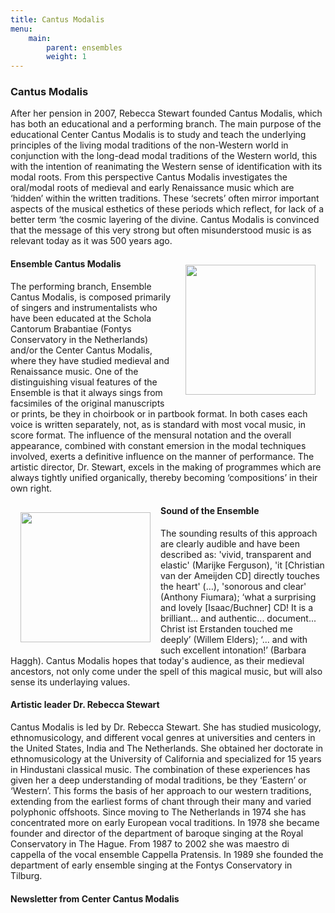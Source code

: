 ```yaml
---
title: Cantus Modalis
menu:
    main:
        parent: ensembles
        weight: 1
---
```


### Cantus Modalis 
After her pension in 2007, Rebecca Stewart founded Cantus Modalis, which has both an educational and a performing branch. The main purpose of the educational Center Cantus Modalis is to study and teach the underlying principles of the living modal traditions of the non-Western world in conjunction with the long-dead modal traditions of the Western world, this with the intention of reanimating the Western sense of identification with its modal roots. From this perspective Cantus Modalis investigates the oral/modal roots of medieval and early Renaissance music which are ‘hidden’ within the written traditions. These ‘secrets’ often mirror important aspects of the musical esthetics of these periods which reflect, for lack of a better term ‘the cosmic layering of the divine. Cantus Modalis is convinced that the message of this very strong but often misunderstood music is as relevant today as it was 500 years ago.

<img src="../../../images/isaac.jpg" style="width: 13rem; float: right; margin:1rem">
 
#### Ensemble Cantus Modalis
The performing branch, Ensemble Cantus Modalis, is composed primarily of singers and instrumentalists who have been educated at the Schola Cantorum Brabantiae (Fontys Conservatory in the Netherlands) and/or the Center Cantus Modalis, where they have studied medieval and Renaissance music. One of the distinguishing visual features of the Ensemble is that it always sings from facsimiles of the original manuscripts or prints, be they in choirbook or in partbook format. In both cases each voice is written separately, not, as is standard with most vocal music, in score format. The influence of the mensural notation and the overall appearance, combined with constant emersion in the modal techniques involved, exerts a definitive influence on the manner of performance. The artistic director, Dr. Stewart, excels in the making of programmes which are always tightly unified organically, thereby becoming ‘compositions’ in their own right.

 <img src="../../../images/CD.bmp" style="width: 13rem; float: left; margin:1rem">
 
#### Sound of the Ensemble
The sounding results of this approach are clearly audible and have been described as: 'vivid, transparent and elastic' (Marijke Ferguson), 'it [Christian van der Ameijden CD] directly touches the heart' (…), 'sonorous and clear' (Anthony Fiumara); ‘what a surprising and lovely [Isaac/Buchner] CD! It is a brilliant... and authentic... document... Christ ist Erstanden touched me deeply’ (Willem Elders); ‘... and with such excellent intonation!’ (Barbara Haggh). Cantus Modalis hopes that today's audience, as their medieval ancestors, not only come under the spell of this magical music, but will also sense its underlaying values.

#### Artistic leader Dr. Rebecca Stewart 
Cantus Modalis is led by Dr. Rebecca Stewart. She has studied musicology, ethnomusicology, and different vocal genres at universities and centers in the United States, India and The Netherlands. She obtained her doctorate in ethnomusicology at the University of California and specialized for 15 years in Hindustani classical music. The combination of these experiences has given her a deep understanding of modal traditions, be they ‘Eastern’ or ‘Western’. This forms the basis of her approach to our western traditions, extending from the earliest forms of chant through their many and varied polyphonic offshoots. Since moving to The Netherlands in 1974 she has concentrated more on early European vocal traditions. In 1978 she became founder and director of the department of baroque singing at the Royal Conservatory in The Hague. From 1987 to 2002 she was maestro di cappella of the vocal ensemble Cappella Pratensis. In 1989 she founded the department of early ensemble singing at the Fontys Conservatory in Tilburg. 

#### Newsletter from Center Cantus Modalis

<script async src="https://embed.email-provider.eu/e/d1gkustesj-fkt3dj0zfw.js"></script>